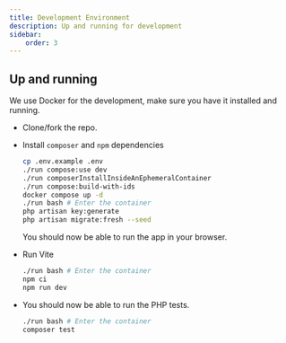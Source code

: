 ```yaml
---
title: Development Environment
description: Up and running for development
sidebar:
    order: 3
---
```


## Up and running

We use Docker for the development, make sure you have it installed and running.

- Clone/fork the repo.

- Install `composer` and `npm` dependencies
  ```bash title="Install dependencies"
  cp .env.example .env
  ./run compose:use dev
  ./run composerInstallInsideAnEphemeralContainer
  ./run compose:build-with-ids
  docker compose up -d
  ./run bash # Enter the container
  php artisan key:generate
  php artisan migrate:fresh --seed
  ```
  You should now be able to run the app in your browser.

- Run Vite
  ```bash title="Run Vite development server"
  ./run bash # Enter the container
  npm ci
  npm run dev
  ```

- You should now be able to run the PHP tests.
  ```bash title="PHP Tests"
  ./run bash # Enter the container
  composer test
  ```

